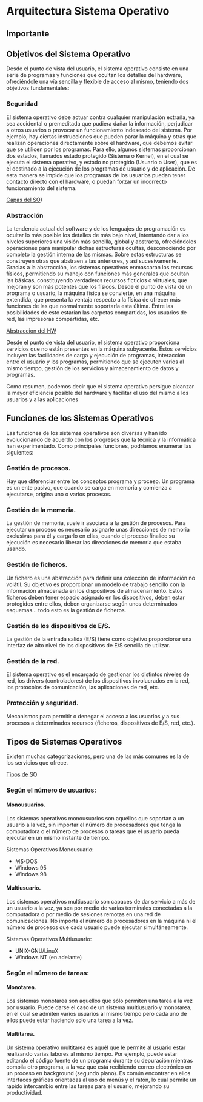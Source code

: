 # Arquitectura Sistema Operativo

## Importante


## Objetivos del Sistema Operativo

Desde el punto de vista del usuario, el sistema operativo consiste en una serie de programas y funciones que ocultan los detalles del hardware,
ofreciéndole una vía sencilla y flexible de acceso al mismo, teniendo dos objetivos fundamentales:

### Seguridad
El sistema operativo debe actuar contra cualquier manipulación extraña, ya sea accidental o premeditada que pudiera dañar la información, perjudicar a otros usuarios o provocar un funcionamiento indeseado del sistema. Por ejemplo, hay ciertas instrucciones que pueden parar la máquina y otras que realizan operaciones directamente sobre el hardware, que debemos evitar que se utilicen por los programas. Para ello, algunos sistemas proporcionan dos estados, llamados estado protegido (Sistema o Kernel), en el cual se ejecuta el sistema operativo, y estado no protegido (Usuario o User), que es el destinado a la ejecución de los programas de usuario y de aplicación. De esta manera se impide que los programas de los usuarios puedan tener contacto directo con el hardware, o puedan forzar un incorrecto funcionamiento del sistema.

[Capas del SO](https://raw.githubusercontent.com/aberlanas/ImplantacionSistemasOperativos/master/Unidad_01/ArquitecturaSistemaOperativo/SO_Capas.PNG))


### Abstracción
La tendencia actual del software y de los lenguajes de programación es ocultar lo más posible los detalles de más bajo nivel, intentando dar a los niveles superiores una visión más sencilla, global y abstracta, ofreciéndoles operaciones para manipular dichas estructuras ocultas, desconociendo por completo la gestión interna de las mismas. Sobre estas estructuras se construyen otras que abstraen a las anteriores, y así sucesivamente. Gracias a la abstracción, los sistemas operativos enmascaran los recursos físicos, permitiendo su manejo con funciones más generales que ocultan las básicas, constituyendo verdaderos recursos ficticios o virtuales, que mejoran y son más potentes que los físicos. Desde el punto de vista de un programa o usuario, la máquina física se convierte, en una máquina extendida, que presenta la ventaja respecto a la física de ofrecer más funciones de las que normalmente soportaría esta última. Entre las posibilidades de esto estarían las carpetas compartidas, los usuarios de red, las impresoras compartidas, etc.

[Abstraccion del HW](https://raw.githubusercontent.com/aberlanas/ImplantacionSistemasOperativos/master/Unidad_01/ArquitecturaSistemaOperativo/SO_MaquinaExtendida.PNG)



Desde el punto de vista del usuario, el sistema operativo proporciona servicios que no están presentes en la máquina subyacente. Estos servicios incluyen las facilidades de carga y ejecución de programas, interacción entre el usuario y los programas, permitiendo que se ejecuten varios al mismo tiempo, gestión de los servicios y almacenamiento de datos y programas.

Como resumen, podemos decir que el sistema operativo persigue alcanzar la mayor eficiencia posible del hardware y facilitar el uso del mismo a los usuarios y a las aplicaciones

## Funciones de los Sistemas Operativos

Las funciones de los sistemas operativos son diversas y han ido evolucionando de acuerdo con los progresos que la técnica y la informática han experimentado. Como principales funciones, podríamos enumerar las siguientes:

### Gestión de procesos.
Hay que diferenciar entre los conceptos programa y proceso. Un programa es un ente pasivo, que cuando se carga en memoria y comienza a ejecutarse, origina uno o varios procesos.

### Gestión de la memoria.
La gestión de memoria, suele ir asociada a la gestión de procesos. Para ejecutar un proceso es necesario asignarle unas direcciones de memoria exclusivas para él y cargarlo en ellas, cuando el proceso finalice su ejecución es necesario liberar las direcciones de memoria que estaba usando.

### Gestión de ficheros.
Un fichero es una abstracción para definir una colección de información no volátil. Su objetivo es proporcionar un modelo de trabajo sencillo con la información almacenada en los dispositivos de almacenamiento. Estos ficheros deben tener espacio asignado en los dispositivos, deben estar protegidos entre ellos, deben organizarse según unos determinados esquemas... todo esto es la gestión de ficheros.

### Gestión de los dispositivos de E/S.
La gestión de la entrada salida (E/S) tiene como objetivo proporcionar una interfaz de alto nivel de los dispositivos de E/S sencilla de
utilizar.

### Gestión de la red.
El sistema operativo es el encargado de gestionar los distintos niveles de red, los drivers (controladores) de los dispositivos involucrados en la red, los protocolos de comunicación, las aplicaciones de red, etc.

### Protección y seguridad.
Mecanismos para permitir o denegar el acceso a los usuarios y a sus procesos a determinados recursos (ficheros, dispositivos de E/S, red, etc.).

## Tipos de Sistemas Operativos

Existen muchas categorizaciones, pero una de las más comunes es la de los servicios que ofrece.

[Tipos de SO](https://raw.githubusercontent.com/aberlanas/ImplantacionSistemasOperativos/master/Unidad_01/ArquitecturaSistemaOperativo/SO_Tipos.PNG)

### Según el número de usuarios:

#### Monousuarios.
Los sistemas operativos monousuarios son aquéllos que soportan a un usuario a la vez, sin importar el número de procesadores que tenga la computadora o el número de procesos o tareas que el usuario pueda ejecutar en un mismo instante de tiempo.

Sistemas Operativos Monousuario:

 * MS-DOS
 * Windows 95
 * Windows 98

#### Multiusuario.
Los sistemas operativos multiusuario son capaces de dar servicio a más de un usuario a la vez, ya sea por medio de varias terminales conectadas a la computadora o por medio de sesiones remotas en una red de comunicaciones. No importa el número de procesadores en la máquina ni el número de procesos que cada usuario puede ejecutar simultáneamente.

Sistemas Operativos Multiusuario:

 * UNIX-GNU/LinuX
 * Windows NT (en adelante)

### Según el número de tareas:

#### Monotarea.
Los sistemas monotarea son aquellos que sólo permiten una tarea a la vez por usuario. Puede darse el caso de un sistema multiusuario y monotarea, en el cual se admiten varios usuarios al mismo tiempo pero cada uno de ellos puede estar haciendo solo una tarea a la vez.

#### Multitarea.
Un sistema operativo multitarea es aquél que le permite al usuario estar realizando varias labores al mismo tiempo. Por ejemplo, puede estar editando el código fuente de un programa durante su depuración mientras compila otro programa, a la vez que está recibiendo correo electrónico en un proceso en background (segundo plano). Es común encontrar en ellos interfaces gráficas orientadas al uso de menús y el ratón, lo cual permite un rápido intercambio entre las tareas para el usuario, mejorando su productividad.

